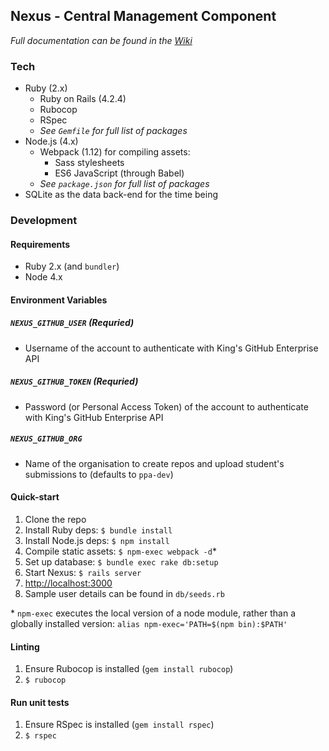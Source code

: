## Nexus - Central Management Component
_Full documentation can be found in the [Wiki](https://github.kcl.ac.uk/automated-assessment/nexus/wiki)_
### Tech
- Ruby (2.x)
  - Ruby on Rails (4.2.4)
  - Rubocop
  - RSpec
  - _See `Gemfile` for full list of packages_
- Node.js (4.x)
  - Webpack (1.12) for compiling assets:
    - Sass stylesheets
    - ES6 JavaScript (through Babel)
  - _See `package.json` for full list of packages_
- SQLite as the data back-end for the time being

### Development
#### Requirements
- Ruby 2.x (and `bundler`)
- Node 4.x

#### Environment Variables
##### `NEXUS_GITHUB_USER` (Requried)
- Username of the account to authenticate with King's GitHub Enterprise API

##### `NEXUS_GITHUB_TOKEN` (Requried)
- Password (or Personal Access Token) of the account to authenticate with King's GitHub Enterprise API

##### `NEXUS_GITHUB_ORG`
- Name of the organisation to create repos and upload student's submissions to (defaults to `ppa-dev`)

#### Quick-start
1. Clone the repo
2. Install Ruby deps: `$ bundle install`
3. Install Node.js deps: `$ npm install`
4. Compile static assets: `$ npm-exec webpack -d`*
5. Set up database: `$ bundle exec rake db:setup`
6. Start Nexus: `$ rails server`
7. [http://localhost:3000](http://localhost:3000)
8. Sample user details can be found in `db/seeds.rb`


\* `npm-exec` executes the local version of a node module, rather than a globally installed version: `alias npm-exec='PATH=$(npm bin):$PATH'`

#### Linting
1. Ensure Rubocop is installed (`gem install rubocop`)
2. `$ rubocop`

#### Run unit tests
1. Ensure RSpec is installed (`gem install rspec`)
2. `$ rspec`
